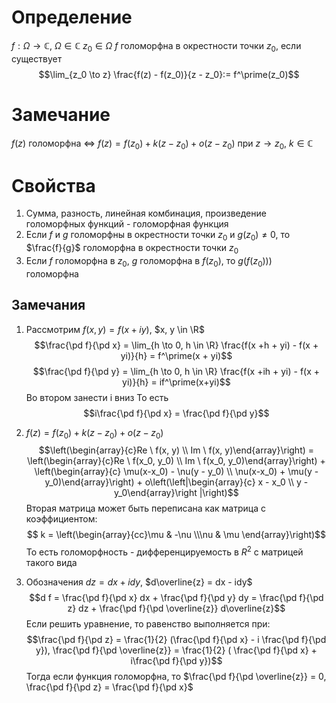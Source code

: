 # Определение
$f: \Omega \to \mathbb{C}$, $\Omega \in \mathbb{C}$ $z_0 \in \Omega$ $f$ голоморфна в окрестности точки $z_0$, если существует $$\lim_{z_0 \to z} \frac{f(z) - f(z_0)}{z - z_0}:= f^\prime(z_0)$$
# Замечание
$f(z)$ голоморфна $\iff$ $f(z) = f(z_0) + k(z - z_0) + o(z-z_0)$ при $z \to z_0$, $k \in \mathbb{C}$
# Свойства
1. Сумма, разность, линейная комбинация, произведение голоморфных функций - голоморфная функция
2. Если $f$ и $g$ голоморфны в окрестности точки $z_0$ и $g(z_0) \not = 0$, то $\frac{f}{g}$ голоморфна в окрестности точки $z_0$
3. Если $f$ голоморфна в $z_0$, $g$ голоморфна в $f(z_0)$, то $g(f(z_0)))$ голоморфна
## Замечания
1. Рассмотрим $f(x, y) = f(x + iy)$,  $x, y \in \R$ $$\frac{\pd f}{\pd x} = \lim_{h \to 0, h \in \R} \frac{f(x +h + yi) - f(x + yi)}{h} = f^\prime(x + yi)$$$$\frac{\pd f}{\pd y} = \lim_{h \to 0, h \in \R} \frac{f(x +ih + yi) - f(x + yi)}{h} = if^\prime(x+yi)$$
	Во втором занести i вниз
	То есть $$i\frac{\pd f}{\pd x} = \frac{\pd f}{\pd y}$$ 

2. $f(z) = f(z_0) + k(z - z_0) +o(z - z_0)$  $$\left(\begin{array}{c}Re \ f(x, y) \\ Im \ f(x, y)\end{array}\right) =  \left(\begin{array}{c}Re \ f(x_0, y_0) \\ Im \ f(x_0, y_0)\end{array}\right) + \left(\begin{array}{c} \mu(x-x_0) - \nu(y - y_0) \\ \nu(x-x_0) + \mu(y - y_0)\end{array}\right) + o\left(\left|\begin{array}{c} x -  x_0 \\ y - y_0\end{array}\right |\right)$$
	Вторая матрица может быть переписана как матрица с коэффициентом: $$ k = \left(\begin{array}{cc}\mu & -\nu \\\nu & \mu \end{array}\right)$$
	То есть голоморфность - дифференцируемость в $R^2$ с матрицей такого вида
3. Обозначения $dz = dx + idy$, $d\overline{z} = dx - idy$ $$d f = \frac{\pd f}{\pd x} dx + \frac{\pd f}{\pd y} dy  = \frac{\pd f}{\pd z} dz + \frac{\pd f}{\pd \overline{z}} d\overline{z}$$
	Если решить уравнение, то равенство выполняется при:$$\frac{\pd f}{\pd z} = \frac{1}{2} (\frac{\pd f}{\pd x}  - i \frac{\pd f}{\pd y}), \frac{\pd f}{\pd \overline{z}} = \frac{1}{2} ( \frac{\pd f}{\pd x} + i\frac{\pd f}{\pd y})$$
	Тогда если функция голоморфна, то $\frac{\pd f}{\pd \overline{z}} = 0, \frac{\pd f}{\pd z} = \frac{\pd f}{\pd x}$  